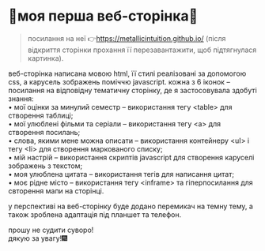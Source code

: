 # 💫моя перша веб-сторінка💫

> посилання на неї 👉https://metallicintuition.github.io/ (після відкриття сторінки прохання її перезавантажити, щоб підтягнулася картинка).

веб-сторінка написана мовою html, її стилі реалізовані за допомогою css, а карусель зображень поміччю javascript.
кожна з 6 іконок – посилання на відповідну тематичну сторінку, де я застосовувала здобуті знання:
        <br>
        • мої оцінки за минулий семестр – використання тегу <tаble> для створення таблиці; 
        <br>
        • мої улюблені фільми та серіали – використання тегу <а> для створення посилань; 
        <br>
        • слова, якими мене можна описати – використання контейнеру <uІ> і тегу <Іi> для створення маркованого списку; 
        <br>
        • мій настрій – використання скриптів javascript для створення каруселі зображень з текстом; 
        <br>
        • моя улюблена цитата – використання тегів для написання цитат; 
        <br>
        • моє рідне місто – використання тегу <іnframe> та гіперпосилання для свторення мапи на сторінці.

у перспективі на веб-сторінку буде додано перемикач на темну тему, а також зроблена адаптація під планшет та телефон.

прошу не судити суворо!
<br>
дякую за увагу!🎆
